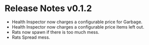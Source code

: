 # Release Notes v0.1.2

- Health Inspector now charges a configurable price for Garbage.
- Health Inspector now charges a configurable price items left out.
- Rats now spawn if there is too much mess.
- Rats Spread mess.